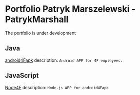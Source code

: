 # Portfolio Patryk Marszelewski - PatrykMarshall
The portfolio is under development

## Java
[android4Fapk](https://github.com/MarshallPatryk/android4Fapk)
description: ```Android APP for 4F empleyees. ```

## JavaScript
[Node4F](https://github.com/MarshallPatryk/Node4F)
description: ```Node.js APP for android4Fapk```
